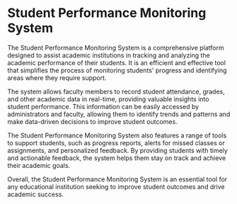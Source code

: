# Student Performance Monitoring System
The Student Performance Monitoring System is a comprehensive platform designed to assist academic institutions in tracking and analyzing the academic performance of their students. It is an efficient and effective tool that simplifies the process of monitoring students' progress and identifying areas where they require support.

The system allows faculty members to record student attendance, grades, and other academic data in real-time, providing valuable insights into student performance. This information can be easily accessed by administrators and faculty, allowing them to identify trends and patterns and make data-driven decisions to improve student outcomes.

The Student Performance Monitoring System also features a range of tools to support students, such as progress reports, alerts for missed classes or assignments, and personalized feedback. By providing students with timely and actionable feedback, the system helps them stay on track and achieve their academic goals.

Overall, the Student Performance Monitoring System is an essential tool for any educational institution seeking to improve student outcomes and drive academic success.

